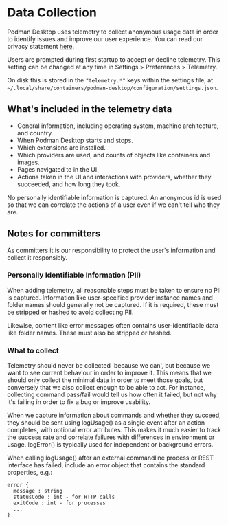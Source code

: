 # Data Collection

Podman Desktop uses telemetry to collect anonymous usage data in order to identify issues and improve our user experience. You can read our privacy statement
[here](https://developers.redhat.com/article/tool-data-collection).

Users are prompted during first startup to accept or decline telemetry. This setting can be
changed at any time in Settings > Preferences > Telemetry.

On disk this is stored in the `"telemetry.*"` keys within the settings file,
at `~/.local/share/containers/podman-desktop/configuration/settings.json`.

## What's included in the telemetry data

- General information, including operating system, machine architecture, and country.
- When Podman Desktop starts and stops.
- Which extensions are installed.
- Which providers are used, and counts of objects like containers and images.
- Pages navigated to in the UI.
- Actions taken in the UI and interactions with providers, whether they succeeded, and how long they took.

No personally identifiable information is captured. An anonymous id is used so that we can correlate the actions of a user even if we can't tell who they are.

## Notes for committers

As committers it is our responsibility to protect the user's information and collect it responsibly.

### Personally Identifiable Information (PII) 

When adding telemetry, all reasonable steps must be taken to ensure no PII is captured. Information like user-specified provider instance names and folder names should generally not be captured. If it is required, these must be stripped or hashed to avoid collecting PII.

Likewise, content like error messages often contains user-identifiable data like folder names. These must also be stripped or hashed.

### What to collect

Telemetry should never be collected 'because we can', but because we want to see current behaviour in order to improve it. This means that we should only collect the minimal data in order to meet those goals, but conversely that we also collect enough to be able to act. For instance, collecting command pass/fail would tell us how often it failed, but not why it's failing in order to fix a bug or improve usability.

When we capture information about commands and whether they succeed, they should be sent using logUsage() as a single event after an action completes, with optional error attributes. This makes it much easier to track the success rate and correlate failures with differences in environment or usage. logError() is typically used for independent or background errors.

When calling logUsage() after an external commandline process or REST interface has failed, include an error object that contains the standard properties, e.g.:

```
error {
  message : string
  statusCode : int - for HTTP calls
  exitCode : int - for processes
  ...
}
```